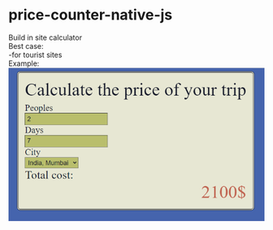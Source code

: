 # price-counter-native-js
Build in site calculator  </br>
Best case: </br>
	-for tourist sites </br>
	Example:</br>
	![This is an image](/Demo.png)
	
